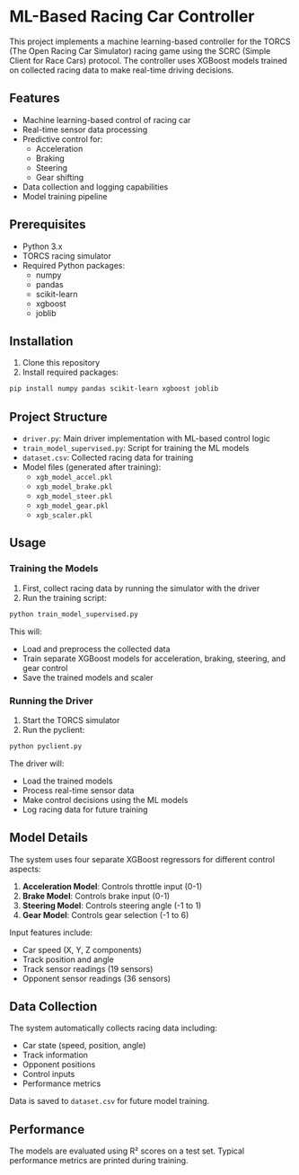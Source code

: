 # ML-Based Racing Car Controller

This project implements a machine learning-based controller for the TORCS (The Open Racing Car Simulator) racing game using the SCRC (Simple Client for Race Cars) protocol. The controller uses XGBoost models trained on collected racing data to make real-time driving decisions.

## Features

- Machine learning-based control of racing car
- Real-time sensor data processing
- Predictive control for:
  - Acceleration
  - Braking
  - Steering
  - Gear shifting
- Data collection and logging capabilities
- Model training pipeline

## Prerequisites

- Python 3.x
- TORCS racing simulator
- Required Python packages:
  - numpy
  - pandas
  - scikit-learn
  - xgboost
  - joblib

## Installation

1. Clone this repository
2. Install required packages:
```bash
pip install numpy pandas scikit-learn xgboost joblib
```

## Project Structure

- `driver.py`: Main driver implementation with ML-based control logic
- `train_model_supervised.py`: Script for training the ML models
- `dataset.csv`: Collected racing data for training
- Model files (generated after training):
  - `xgb_model_accel.pkl`
  - `xgb_model_brake.pkl`
  - `xgb_model_steer.pkl`
  - `xgb_model_gear.pkl`
  - `xgb_scaler.pkl`

## Usage

### Training the Models

1. First, collect racing data by running the simulator with the driver
2. Run the training script:
```bash
python train_model_supervised.py
```

This will:
- Load and preprocess the collected data
- Train separate XGBoost models for acceleration, braking, steering, and gear control
- Save the trained models and scaler

### Running the Driver

1. Start the TORCS simulator
2. Run the pyclient:
```bash
python pyclient.py
```

The driver will:
- Load the trained models
- Process real-time sensor data
- Make control decisions using the ML models
- Log racing data for future training

## Model Details

The system uses four separate XGBoost regressors for different control aspects:

1. **Acceleration Model**: Controls throttle input (0-1)
2. **Brake Model**: Controls brake input (0-1)
3. **Steering Model**: Controls steering angle (-1 to 1)
4. **Gear Model**: Controls gear selection (-1 to 6)

Input features include:
- Car speed (X, Y, Z components)
- Track position and angle
- Track sensor readings (19 sensors)
- Opponent sensor readings (36 sensors)

## Data Collection

The system automatically collects racing data including:
- Car state (speed, position, angle)
- Track information
- Opponent positions
- Control inputs
- Performance metrics

Data is saved to `dataset.csv` for future model training.

## Performance

The models are evaluated using R² scores on a test set. Typical performance metrics are printed during training.


